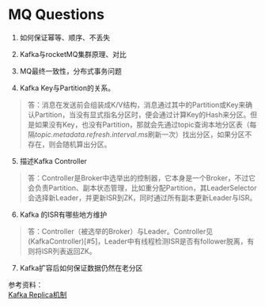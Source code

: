 # MQ Questions

1. 如何保证幂等、顺序、不丢失

2. Kafka与rocketMQ集群原理、对比

3. MQ最终一致性，分布式事务问题

4. Kafka Key与Partition的关系。
> 答：消息在发送前会组装成K/V结构，消息通过其中的Partition或Key来确认Partition，当没有显式指名分区时，便会通过计算Key的Hash来分区。但是如果没有Key，也没有Partition，那就会先通过topic查询本地分区表（每隔*topic.metadata.refresh.interval.ms*刷新一次）找出分区，如果分区不存在，则会随机算出分区。

5. 描述Kafka Controller
> 答：Controller是Broker中选举出的控制器，它本身是一个Broker，不过它会负责Partition、副本状态管理，比如重分配Partition，其LeaderSelector会选择新Leader，并更新ISR到ZK，同时通过所有副本更新Leader与ISR。

6. Kafka 的ISR有哪些地方维护
> 答：Controller（被选举的Broker）与Leader。Controller见(KafkaController)[#5]，Leader中有线程检测ISR是否有follower脱离，有则将ISR列表返回ZK。

7. Kafka扩容后如何保证数据仍然在老分区


参考资料：<br />
[Kafka Replica机制](https://www.cnblogs.com/caoweixiong/p/12049462.html)